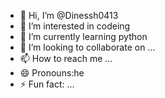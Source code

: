 - 👋 Hi, I’m @Dinessh0413
- 👀 I’m interested in codeing 
- 🌱 I’m currently learning python
- 💞️ I’m looking to collaborate on ...
- 📫 How to reach me ...
- 😄 Pronouns:he
- ⚡ Fun fact: ...

<!---
Dinessh0413/Dinessh0413 is a ✨ special ✨ repository because its `README.md` (this file) appears on your GitHub profile.
You can click the Preview link to take a look at your changes.
--->
